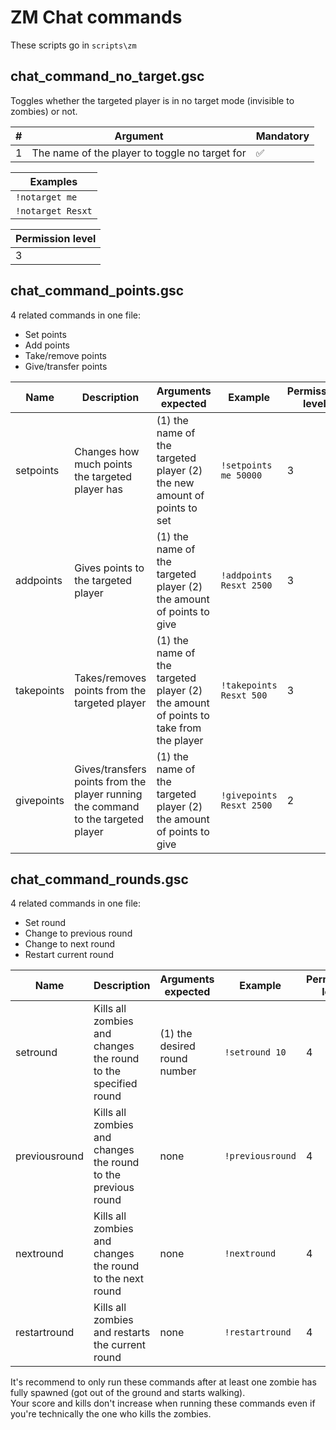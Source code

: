 # ZM Chat commands

These scripts go in `scripts\zm`

## chat_command_no_target.gsc

Toggles whether the targeted player is in no target mode (invisible to zombies) or not.  

| # | Argument | Mandatory |
|---|---|---|
| 1 | The name of the player to toggle no target for | :white_check_mark: |

| Examples |
|---|
| `!notarget me` |
| `!notarget Resxt` |

| Permission level |
|---|
| 3 |

## chat_command_points.gsc

4 related commands in one file:  

- Set points
- Add points
- Take/remove points
- Give/transfer points

| Name | Description | Arguments expected | Example | Permission level |
|---|---|---|---|---|
| setpoints | Changes how much points the targeted player has | (1) the name of the targeted player (2) the new amount of points to set | `!setpoints me 50000` | 3 |
| addpoints | Gives points to the targeted player | (1) the name of the targeted player (2) the amount of points to give | `!addpoints Resxt 2500` | 3 |
| takepoints | Takes/removes points from the targeted player | (1) the name of the targeted player (2) the amount of points to take from the player | `!takepoints Resxt 500` | 3 |
| givepoints | Gives/transfers points from the player running the command to the targeted player | (1) the name of the targeted player (2) the amount of points to give | `!givepoints Resxt 2500` | 2 |

## chat_command_rounds.gsc

4 related commands in one file:  

- Set round
- Change to previous round
- Change to next round
- Restart current round

| Name | Description | Arguments expected | Example | Permission level |
|---|---|---|---|---|
| setround | Kills all zombies and changes the round to the specified round | (1) the desired round number | `!setround 10` | 4 |
| previousround | Kills all zombies and changes the round to the previous round | none | `!previousround` | 4 |
| nextround | Kills all zombies and changes the round to the next round | none | `!nextround` | 4 |
| restartround | Kills all zombies and restarts the current round | none | `!restartround` | 4 |

It's recommend to only run these commands after at least one zombie has fully spawned (got out of the ground and starts walking).  
Your score and kills don't increase when running these commands even if you're technically the one who kills the zombies.
